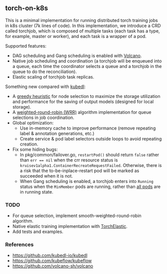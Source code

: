 ## torch-on-k8s

This is a minimal implementation for running distributed torch training jobs in k8s cluster (7k lines of code). 
In this implementation, we introduce a CRD called torchjob, which is composed of multiple tasks (each task has a type, 
for example, master or worker), and each task is a wrapper of a pod.

Supported features:
* DAG scheduling and Gang scheduling is enabled with [Volcano](https://github.com/volcano-sh/volcano).
* Native job scheduling and coordination (a torchjob will be enqueued into a queue, each time the coordinator 
  selects a queue and a torchjob in the queue to do the reconciliation).
* Elastic scaling of torchjob task replicas.

Something new compared with [kubedl](https://github.com/kubedl-io/kubedl):

* A [greedy heuristic](https://github.com/hliangzhao/torch-on-k8s/blob/cb0dd4d1dd5afa830426e97112d16ba1de49f4e9/controllers/train/torchjob_controller.go#L230) for node selection to maximize the storage utilization and performance for the saving of 
  output models (designed for local storage).
* A [weighted-round-robin (WRR)](https://github.com/hliangzhao/torch-on-k8s/blob/cb0dd4d1dd5afa830426e97112d16ba1de49f4e9/pkg/coordinator/core/policy.go#L89) algorithm implementation for queue selections in job coordination.
* Global optimization:
  + Use in-memory cache to improve performance (remove repeating label & annotation generations, etc.)
  + Create service & pod label selectors outside loops to avoid repeating creation.
* Fix some hiding bugs:
  + In pkg/common/failover.go, `restartPod()` should return `false` rather than `err == nil` when the crr resource 
    status is `kruisev1alpha1.ContainerRecreateRequestFailed`. Otherwise, there is a risk that the to-be-inplace-restart 
    pod will be marked as succeeded when it is not.
  + When Gang scheduling is enabled, a torchjob enters into `Running` status when the `MinMember` pods are running, 
    rather than [all pods](https://github.com/hliangzhao/torch-on-k8s/blob/69cc0c7d7c5d605f50b410d82460f36b9c68e3d7/pkg/common/job.go#L109) 
    are in running state.

### TODO

* For queue selection, implement smooth-weighted-round-robin algorithm.
* Native elastic training implementation with [TorchElastic](https://pytorch.org/docs/stable/elastic/agent.html).
* Add tests and examples.

### References

* https://github.com/kubedl-io/kubedl
* https://github.com/kubeflow/kubeflow
* https://github.com/volcano-sh/volcano
